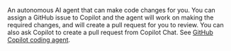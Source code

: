 An autonomous AI agent that can make code changes for you. You can assign a GitHub issue to Copilot and the agent will work on making the required changes, and will create a pull request for you to review. You can also ask Copilot to create a pull request from Copilot Chat. See [GitHub Copilot coding agent](https://docs.github.com/en/copilot/using-github-copilot/coding-agent).